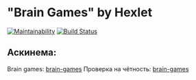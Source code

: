 # "Brain Games" by Hexlet

[![Maintainability](https://api.codeclimate.com/v1/badges/eb7a5ac19bba0963f16d/maintainability)](https://codeclimate.com/github/Melodyn/project-lvl1-s396/maintainability) [![Build Status](https://travis-ci.org/Melodyn/project-lvl1-s396.svg?branch=master)](https://travis-ci.org/Melodyn/project-lvl1-s396)


## Аскинема:

Brain games: [brain-games](asciinema/brain-games.cast)
Проверка на чётность: [brain-games](asciinema/even.cast)

